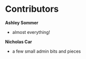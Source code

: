 # Contributors

**Ashley Sommer**
* almost everything!

**Nicholas Car**
* a few small admin bits and pieces